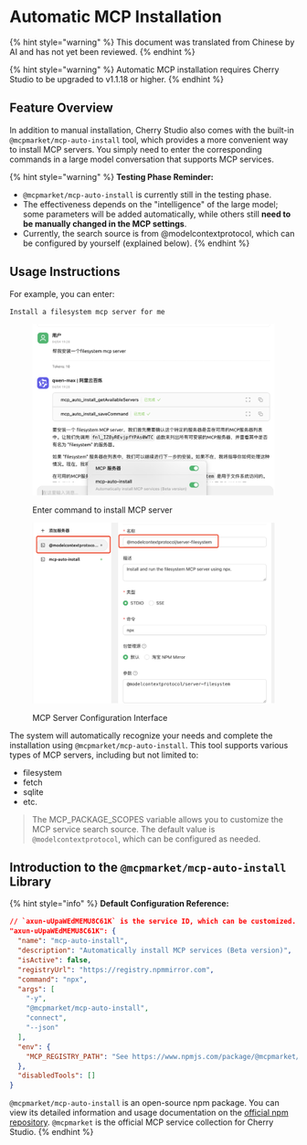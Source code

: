 # Automatic MCP Installation


{% hint style="warning" %}
This document was translated from Chinese by AI and has not yet been reviewed.
{% endhint %}




{% hint style="warning" %}
Automatic MCP installation requires Cherry Studio to be upgraded to v1.1.18 or higher.
{% endhint %}

## Feature Overview

In addition to manual installation, Cherry Studio also comes with the built-in `@mcpmarket/mcp-auto-install` tool, which provides a more convenient way to install MCP servers. You simply need to enter the corresponding commands in a large model conversation that supports MCP services.

{% hint style="warning" %}
**Testing Phase Reminder:**

*   `@mcpmarket/mcp-auto-install` is currently still in the testing phase.
*   The effectiveness depends on the "intelligence" of the large model; some parameters will be added automatically, while others still **need to be manually changed in the MCP settings**.
*   Currently, the search source is from @modelcontextprotocol, which can be configured by yourself (explained below).
{% endhint %}

## Usage Instructions

For example, you can enter:

```
Install a filesystem mcp server for me
```

<figure><img src="../../.gitbook/assets/mcp-auto-install_shot1.png" alt=""><figcaption><p>Enter command to install MCP server</p></figcaption></figure>

<figure><img src="../../.gitbook/assets/mcp-auto-install_shot2.png" alt=""><figcaption><p>MCP Server Configuration Interface</p></figcaption></figure>

The system will automatically recognize your needs and complete the installation using `@mcpmarket/mcp-auto-install`. This tool supports various types of MCP servers, including but not limited to:

*   filesystem
*   fetch
*   sqlite
*   etc.

> The MCP_PACKAGE_SCOPES variable allows you to customize the MCP service search source. The default value is `@modelcontextprotocol`, which can be configured as needed.

## Introduction to the `@mcpmarket/mcp-auto-install` Library

{% hint style="info" %}
**Default Configuration Reference:**

```json
// `axun-uUpaWEdMEMU8C61K` is the service ID, which can be customized.
"axun-uUpaWEdMEMU8C61K": {
  "name": "mcp-auto-install",
  "description": "Automatically install MCP services (Beta version)",
  "isActive": false,
  "registryUrl": "https://registry.npmmirror.com",
  "command": "npx",
  "args": [
    "-y",
    "@mcpmarket/mcp-auto-install",
    "connect",
    "--json"
  ],
  "env": {
    "MCP_REGISTRY_PATH": "See https://www.npmjs.com/package/@mcpmarket/mcp-auto-install for details"
  },
  "disabledTools": []
}
```

`@mcpmarket/mcp-auto-install` is an open-source npm package. You can view its detailed information and usage documentation on the [official npm repository](https://www.npmjs.com/package/@mcpmarket/mcp-auto-install). `@mcpmarket` is the official MCP service collection for Cherry Studio.
{% endhint %}
